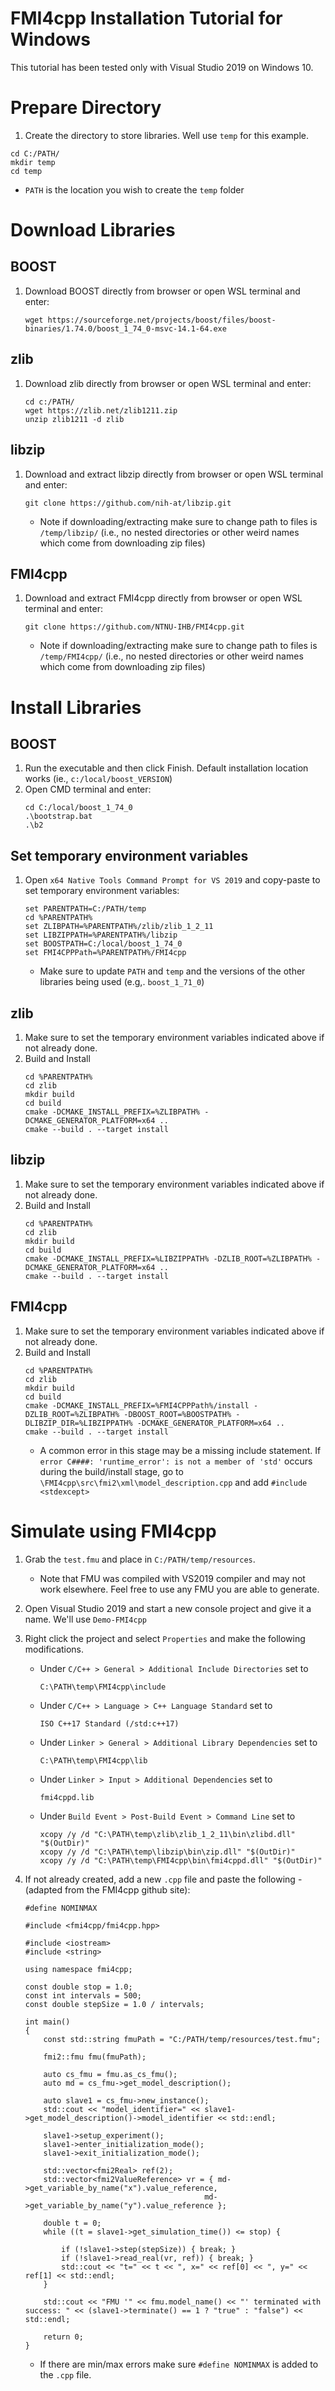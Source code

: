 # FMI4cpp Installation Tutorial for Windows

This tutorial has been tested only with Visual Studio 2019 on Windows 10.

# Prepare Directory
1. Create the directory to store libraries. Well use `temp` for this example.
```
cd C:/PATH/
mkdir temp
cd temp
```
- `PATH` is the location you wish to create the `temp` folder

# Download Libraries

## BOOST
1. Download BOOST directly from browser or open WSL terminal and enter:
    ```
    wget https://sourceforge.net/projects/boost/files/boost-binaries/1.74.0/boost_1_74_0-msvc-14.1-64.exe
    ```

## zlib
1. Download zlib directly from browser or open WSL terminal and enter:
    ```
    cd c:/PATH/
    wget https://zlib.net/zlib1211.zip
    unzip zlib1211 -d zlib
    ```

## libzip
1. Download and extract libzip directly from browser or open WSL terminal and enter:
    ```
    git clone https://github.com/nih-at/libzip.git
    ```
    - Note if downloading/extracting make sure to change path to files is `/temp/libzip/` (i.e., no nested directories or other weird names which come from downloading zip files)
  
## FMI4cpp
1. Download and extract FMI4cpp directly from browser or open WSL terminal and enter:
    ```
    git clone https://github.com/NTNU-IHB/FMI4cpp.git
    ```
    - Note if downloading/extracting make sure to change path to files is `/temp/FMI4cpp/` (i.e., no nested directories or other weird names which come from downloading zip files)
  

# Install Libraries

## BOOST
1. Run the executable and then click Finish. Default installation location works (ie., `c:/local/boost_VERSION`) 
2. Open CMD terminal and enter:
    ```
    cd C:/local/boost_1_74_0
    .\bootstrap.bat
    .\b2
    ```

## Set temporary environment variables

1. Open `x64 Native Tools Command Prompt for VS 2019` and copy-paste to set temporary environment variables:
    ```
    set PARENTPATH=C:/PATH/temp
    cd %PARENTPATH%
    set ZLIBPATH=%PARENTPATH%/zlib/zlib_1_2_11
    set LIBZIPPATH=%PARENTPATH%/libzip
    set BOOSTPATH=C:/local/boost_1_74_0
    set FMI4CPPPath=%PARENTPATH%/FMI4cpp
    ```
    - Make sure to update `PATH` and `temp` and the versions of the other libraries being used (e.g,. `boost_1_71_0`)

## zlib
1. Make sure to set the temporary environment variables indicated above if not already done.
2. Build and Install
    ```
    cd %PARENTPATH%
    cd zlib
    mkdir build
    cd build
    cmake -DCMAKE_INSTALL_PREFIX=%ZLIBPATH% -DCMAKE_GENERATOR_PLATFORM=x64 ..
    cmake --build . --target install
    ```

## libzip
1. Make sure to set the temporary environment variables indicated above if not already done.
2. Build and Install
    ```
    cd %PARENTPATH%
    cd zlib
    mkdir build
    cd build
    cmake -DCMAKE_INSTALL_PREFIX=%LIBZIPPATH% -DZLIB_ROOT=%ZLIBPATH% -DCMAKE_GENERATOR_PLATFORM=x64 ..
    cmake --build . --target install
    ```

## FMI4cpp
1. Make sure to set the temporary environment variables indicated above if not already done.
2. Build and Install
    ```
    cd %PARENTPATH%
    cd zlib
    mkdir build
    cd build
    cmake -DCMAKE_INSTALL_PREFIX=%FMI4CPPPath%/install -DZLIB_ROOT=%ZLIBPATH% -DBOOST_ROOT=%BOOSTPATH% -DLIBZIP_DIR=%LIBZIPPATH% -DCMAKE_GENERATOR_PLATFORM=x64 ..
    cmake --build . --target install
    ```
    - A common error in this stage may be a missing include statement. If  `error C####: 'runtime_error': is not a member of 'std'` occurs during the build/install stage, go to `\FMI4cpp\src\fmi2\xml\model_description.cpp` and add `#include <stdexcept>`

# Simulate using FMI4cpp

1. Grab the `test.fmu` and place in `C:/PATH/temp/resources`.
   - Note that FMU was compiled with VS2019 compiler and may not work elsewhere. Feel free to use any FMU you are able to generate.
2. Open Visual Studio 2019 and start a new console project and give it a name. We'll use `Demo-FMI4cpp`
3. Right click the project and select `Properties` and make the following modifications.
   - Under `C/C++ > General > Additional Include Directories` set to 
        ```
        C:\PATH\temp\FMI4cpp\include
        ```
   - Under `C/C++ > Language > C++ Language Standard` set to 
        ```
        ISO C++17 Standard (/std:c++17)
        ```
   - Under `Linker > General > Additional Library Dependencies` set to 
        ```
        C:\PATH\temp\FMI4cpp\lib
        ```
   - Under `Linker > Input > Additional Dependencies` set to 
        ```
        fmi4cppd.lib
        ```
   - Under `Build Event > Post-Build Event > Command Line` set to 
        ```
        xcopy /y /d "C:\PATH\temp\zlib\zlib_1_2_11\bin\zlibd.dll" "$(OutDir)"
        xcopy /y /d "C:\PATH\temp\libzip\bin\zip.dll" "$(OutDir)"
        xcopy /y /d "C:\PATH\temp\FMI4cpp\bin\fmi4cppd.dll" "$(OutDir)"
        ```

4. If not already created, add a new `.cpp` file and paste the following -(adapted from the FMI4cpp github site):
    ```
    #define NOMINMAX

    #include <fmi4cpp/fmi4cpp.hpp>

    #include <iostream>
    #include <string>

    using namespace fmi4cpp;

    const double stop = 1.0;
    const int intervals = 500;
    const double stepSize = 1.0 / intervals;

    int main()
    {
        const std::string fmuPath = "C:/PATH/temp/resources/test.fmu";

        fmi2::fmu fmu(fmuPath);

        auto cs_fmu = fmu.as_cs_fmu();
        auto md = cs_fmu->get_model_description();

        auto slave1 = cs_fmu->new_instance();
        std::cout << "model_identifier=" << slave1->get_model_description()->model_identifier << std::endl;

        slave1->setup_experiment();
        slave1->enter_initialization_mode();
        slave1->exit_initialization_mode();

        std::vector<fmi2Real> ref(2);
        std::vector<fmi2ValueReference> vr = { md->get_variable_by_name("x").value_reference,
                                            md->get_variable_by_name("y").value_reference };

        double t = 0;
        while ((t = slave1->get_simulation_time()) <= stop) {

            if (!slave1->step(stepSize)) { break; }
            if (!slave1->read_real(vr, ref)) { break; }
            std::cout << "t=" << t << ", x=" << ref[0] << ", y=" << ref[1] << std::endl;
        }

        std::cout << "FMU '" << fmu.model_name() << "' terminated with success: " << (slave1->terminate() == 1 ? "true" : "false") << std::endl;

        return 0;
    }
    ```
    - If there are min/max errors make sure `#define NOMINMAX` is added to the `.cpp` file.
